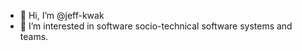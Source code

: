 - 👋 Hi, I’m @jeff-kwak
- 👀 I’m interested in software socio-technical software systems and teams.

<!---
jeff-kwak/jeff-kwak is a ✨ special ✨ repository because its `README.md` (this file) appears on your GitHub profile.
You can click the Preview link to take a look at your changes.
--->
